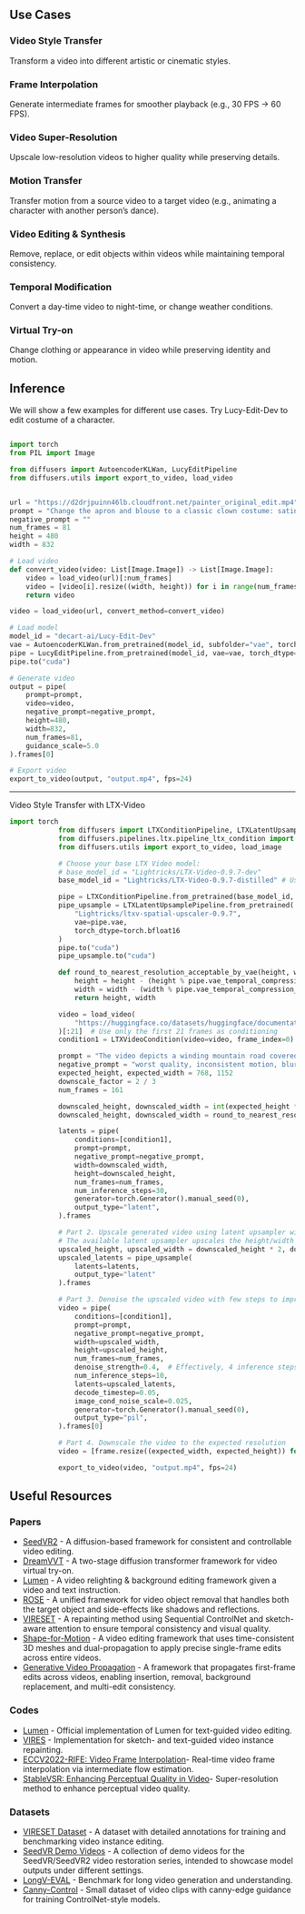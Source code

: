 ## Use Cases

### Video Style Transfer
Transform a video into different artistic or cinematic styles.  

### Frame Interpolation
Generate intermediate frames for smoother playback (e.g., 30 FPS → 60 FPS).  

### Video Super-Resolution
Upscale low-resolution videos to higher quality while preserving details.  

### Motion Transfer
Transfer motion from a source video to a target video (e.g., animating a character with another person’s dance).  

### Video Editing & Synthesis
Remove, replace, or edit objects within videos while maintaining temporal consistency.  

### Temporal Modification
Convert a day-time video to night-time, or change weather conditions.

### Virtual Try-on
Change clothing or appearance in video while preserving identity and motion.


## Inference
We will show a few examples for different use cases.
Try Lucy-Edit-Dev to edit costume of a character.

```python

import torch
from PIL import Image

from diffusers import AutoencoderKLWan, LucyEditPipeline
from diffusers.utils import export_to_video, load_video


url = "https://d2drjpuinn46lb.cloudfront.net/painter_original_edit.mp4"
prompt = "Change the apron and blouse to a classic clown costume: satin polka-dot jumpsuit in bright primary colors, ruffled white collar, oversized pom-pom buttons, white gloves, oversized red shoes, red foam nose; soft window light from left, eye-level medium shot, natural folds and fabric highlights."
negative_prompt = ""
num_frames = 81
height = 480
width = 832

# Load video
def convert_video(video: List[Image.Image]) -> List[Image.Image]:
    video = load_video(url)[:num_frames]
    video = [video[i].resize((width, height)) for i in range(num_frames)]
    return video

video = load_video(url, convert_method=convert_video)

# Load model
model_id = "decart-ai/Lucy-Edit-Dev"
vae = AutoencoderKLWan.from_pretrained(model_id, subfolder="vae", torch_dtype=torch.float32)
pipe = LucyEditPipeline.from_pretrained(model_id, vae=vae, torch_dtype=torch.bfloat16)
pipe.to("cuda")

# Generate video
output = pipe(
    prompt=prompt,
    video=video,
    negative_prompt=negative_prompt,
    height=480,
    width=832,
    num_frames=81,
    guidance_scale=5.0
).frames[0]

# Export video
export_to_video(output, "output.mp4", fps=24)

```

---

Video Style Transfer with LTX-Video

```python
import torch
            from diffusers import LTXConditionPipeline, LTXLatentUpsamplePipeline
            from diffusers.pipelines.ltx.pipeline_ltx_condition import LTXVideoCondition
            from diffusers.utils import export_to_video, load_image

            # Choose your base LTX Video model:
            # base_model_id = "Lightricks/LTX-Video-0.9.7-dev"
            base_model_id = "Lightricks/LTX-Video-0.9.7-distilled" # Using distilled for this example

            pipe = LTXConditionPipeline.from_pretrained(base_model_id, torch_dtype=torch.bfloat16)
            pipe_upsample = LTXLatentUpsamplePipeline.from_pretrained(
                "Lightricks/ltxv-spatial-upscaler-0.9.7",
                vae=pipe.vae, 
                torch_dtype=torch.bfloat16
            )
            pipe.to("cuda")
            pipe_upsample.to("cuda")

            def round_to_nearest_resolution_acceptable_by_vae(height, width):
                height = height - (height % pipe.vae_temporal_compression_ratio)
                width = width - (width % pipe.vae_temporal_compression_ratio)
                return height, width

            video = load_video(
                "https://huggingface.co/datasets/huggingface/documentation-images/resolve/main/diffusers/cosmos/cosmos-video2world-input-vid.mp4"
            )[:21]  # Use only the first 21 frames as conditioning
            condition1 = LTXVideoCondition(video=video, frame_index=0)

            prompt = "The video depicts a winding mountain road covered in snow, with a single vehicle traveling along it. The road is flanked by steep, rocky cliffs and sparse vegetation. The landscape is characterized by rugged terrain and a river visible in the distance. The scene captures the solitude and beauty of a winter drive through a mountainous region."
            negative_prompt = "worst quality, inconsistent motion, blurry, jittery, distorted"
            expected_height, expected_width = 768, 1152
            downscale_factor = 2 / 3
            num_frames = 161

            downscaled_height, downscaled_width = int(expected_height * downscale_factor), int(expected_width * downscale_factor)
            downscaled_height, downscaled_width = round_to_nearest_resolution_acceptable_by_vae(downscaled_height, downscaled_width)

            latents = pipe(
                conditions=[condition1],
                prompt=prompt,
                negative_prompt=negative_prompt,
                width=downscaled_width,
                height=downscaled_height,
                num_frames=num_frames,
                num_inference_steps=30,
                generator=torch.Generator().manual_seed(0),
                output_type="latent",
            ).frames

            # Part 2. Upscale generated video using latent upsampler with fewer inference steps
            # The available latent upsampler upscales the height/width by 2x
            upscaled_height, upscaled_width = downscaled_height * 2, downscaled_width * 2
            upscaled_latents = pipe_upsample(
                latents=latents,
                output_type="latent"
            ).frames

            # Part 3. Denoise the upscaled video with few steps to improve texture (optional, but recommended)
            video = pipe(
                conditions=[condition1],
                prompt=prompt,
                negative_prompt=negative_prompt,
                width=upscaled_width,
                height=upscaled_height,
                num_frames=num_frames,
                denoise_strength=0.4,  # Effectively, 4 inference steps out of 10
                num_inference_steps=10,
                latents=upscaled_latents,
                decode_timestep=0.05,
                image_cond_noise_scale=0.025,
                generator=torch.Generator().manual_seed(0),
                output_type="pil",
            ).frames[0]

            # Part 4. Downscale the video to the expected resolution
            video = [frame.resize((expected_width, expected_height)) for frame in video]

            export_to_video(video, "output.mp4", fps=24)
```

## Useful Resources

### Papers
- [SeedVR2](https://huggingface.co/papers/2506.22432) - A diffusion-based framework for consistent and controllable video editing.
- [DreamVVT](https://huggingface.co/papers/2508.02807) - A two-stage diffusion transformer framework for video virtual try-on.
- [Lumen](https://huggingface.co/papers/2508.12945) - A video relighting & background editing framework given a video and text instruction.
- [ROSE](https://huggingface.co/papers/2508.18633) - A unified framework for video object removal that handles both the target object and side-effects like shadows and reflections.
- [VIRESET](https://huggingface.co/papers/2411.16199) - A repainting method using Sequential ControlNet and sketch-aware attention to ensure temporal consistency and visual quality.
- [Shape-for-Motion](https://huggingface.co/papers/2506.22432) - A video editing framework that uses time-consistent 3D meshes and dual-propagation to apply precise single-frame edits across entire videos.
- [Generative Video Propagation](https://arxiv.org/html/2412.19761v1) - A framework that propagates first-frame edits across videos, enabling insertion, removal, background replacement, and multi-edit consistency.

### Codes
- [Lumen](https://github.com/Kunbyte-AI/Lumen) - Official implementation of Lumen for text-guided video editing.
- [VIRES](https://github.com/suimuc/VIRES) - Implementation for sketch- and text-guided video instance repainting.
- [ECCV2022-RIFE: Video Frame Interpolation](https://github.com/hzwer/ECCV2022-RIFE)- Real-time video frame interpolation via intermediate flow estimation.
- [StableVSR: Enhancing Perceptual Quality in Video](https://github.com/claudiom4sir/StableVSR)- Super-resolution method to enhance perceptual video quality.

### Datasets
- [VIRESET Dataset](https://huggingface.co/datasets/suimu/VIRESET) - A dataset with detailed annotations for training and benchmarking video instance editing.
- [SeedVR Demo Videos](https://huggingface.co/datasets/Iceclear/SeedVR_VideoDemos) - A collection of demo videos for the SeedVR/SeedVR2 video restoration series, intended to showcase model outputs under different settings.
- [LongV-EVAL](https://huggingface.co/datasets/zhangsh2001/LongV-EVAL) - Benchmark for long video generation and understanding.
- [Canny-Control](https://huggingface.co/datasets/Lightricks/Canny-Control-Dataset) - Small dataset of video clips with canny-edge guidance for training ControlNet-style models.



